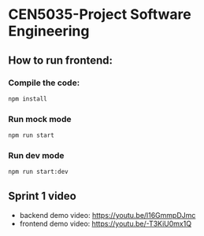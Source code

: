 # CEN5035-Project Software Engineering

## How to run frontend:

### Compile the code:
```bash
npm install
```
### Run mock mode
```bash
npm run start
```
### Run dev mode
```bash
npm run start:dev
```

## Sprint 1 video
- backend demo video: https://youtu.be/l16GmmpDJmc
- frontend demo video: https://youtu.be/-T3KiU0mx1Q
